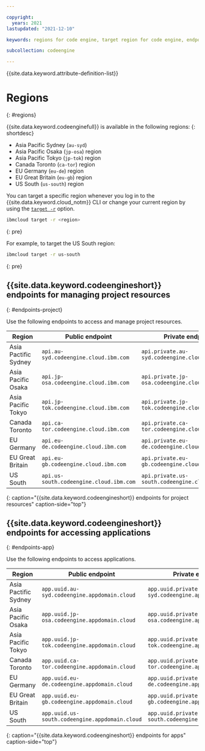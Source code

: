 ```yaml
---

copyright:
  years: 2021
lastupdated: "2021-12-10"

keywords: regions for code engine, target region for code engine, endpoints for code engine, api endpoints in code engine, regions, endpoints

subcollection: codeengine

---
```


{{site.data.keyword.attribute-definition-list}}

# Regions 
{: #regions}

{{site.data.keyword.codeenginefull}} is available in the following regions:
{: shortdesc}

- Asia Pacific Sydney (`au-syd`)
- Asia Pacific Osaka (`jp-osa`) region
- Asia Pacific Tokyo (`jp-tok`) region
- Canada Toronto (`ca-tor`) region
- EU Germany (`eu-de`) region
- EU Great Britain (`eu-gb`) region
- US South (`us-south`) region

You can target a specific region whenever you log in to the {{site.data.keyword.cloud_notm}} CLI or change your current region by using the [`target -r`](/docs/cli?topic=cli-ibmcloud_cli#ibmcloud_target) option.


```sh
ibmcloud target -r <region>
```
{: pre}

For example, to target the US South region:

```sh
ibmcloud target -r us-south
```
{: pre}

## {{site.data.keyword.codeengineshort}} endpoints for managing project resources
{: #endpoints-project}

Use the following endpoints to access and manage project resources.

| Region | Public endpoint | Private endpoint |
| ---- | -------- | -------- |
| Asia Pactific Sydney | `api.au-syd.codeengine.cloud.ibm.com` | `api.private.au-syd.codeengine.cloud.ibm.com` |
| Asia Pacific Osaka | `api.jp-osa.codeengine.cloud.ibm.com` | `api.private.jp-osa.codeengine.cloud.ibm.com` |
| Asia Pacific Tokyo | `api.jp-tok.codeengine.cloud.ibm.com` | `api.private.jp-tok.codeengine.cloud.ibm.com` |
| Canada Toronto | `api.ca-tor.codeengine.cloud.ibm.com` | `api.private.ca-tor.codeengine.cloud.ibm.com` |
| EU Germany | `api.eu-de.codeengine.cloud.ibm.com` | `api.private.eu-de.codeengine.cloud.ibm.com` |
| EU Great Britain | `api.eu-gb.codeengine.cloud.ibm.com` | `api.private.eu-gb.codeengine.cloud.ibm.com` |
| US South | `api.us-south.codeengine.cloud.ibm.com` | `api.private.us-south.codeengine.cloud.ibm.com` |
{: caption="{{site.data.keyword.codeengineshort}} endpoints for project resources" caption-side="top"}

## {{site.data.keyword.codeengineshort}} endpoints for accessing applications
{: #endpoints-app}

Use the following endpoints to access applications. 

| Region | Public endpoint | Private endpoint |
| ---- | -------- | -------- |
| Asia Pactific Sydney | `app.uuid.au-syd.codeengine.appdomain.cloud` | `app.uuid.private.au-syd.codeengine.appdomain.cloud` |
| Asia Pacific Osaka | `app.uuid.jp-osa.codeengine.appdomain.cloud` | `app.uuid.private.jp-osa.codeengine.appdomain.cloud` |
| Asia Pacific Tokyo | `app.uuid.jp-tok.codeengine.appdomain.cloud` | `app.uuid.private.jp-tok.codeengine.appdomain.cloud` |
| Canada Toronto | `app.uuid.ca-tor.codeengine.appdomain.cloud` | `app.uuid.private.ca-tor.codeengine.appdomain.cloud` |
| EU Germany | `app.uuid.eu-de.codeengine.appdomain.cloud` | `app.uuid.private.eu-de.codeengine.appdomain.cloud` |
| EU Great Britain | `app.uuid.eu-gb.codeengine.appdomain.cloud` | `app.uuid.private.eu-gb.codeengine.appdomain.cloud` |
| US South | `app.uuid.us-south.codeengine.appdomain.cloud` | `app.uuid.private.us-south.codeengine.appdomain.cloud` |
{: caption="{{site.data.keyword.codeengineshort}} endpoints for apps" caption-side="top"}


